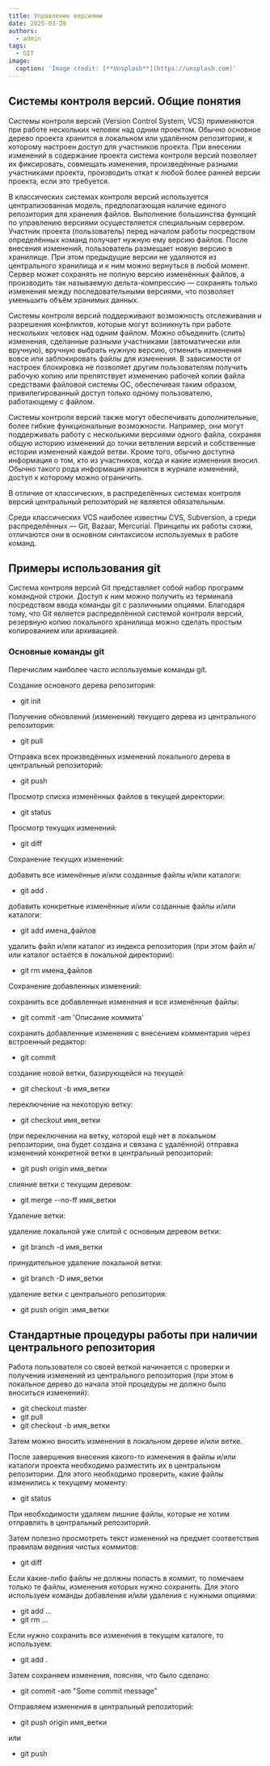 ```yaml
---
title: Управление версиями
date: 2025-03-28
authors:
  - admin
tags:
  - GIT
image:
  caption: 'Image credit: [**Unsplash**](https://unsplash.com)'
---
```


## Системы контроля версий. Общие понятия

Системы контроля версий (Version Control System, VCS) применяются при работе нескольких человек над одним проектом. Обычно основное дерево проекта хранится в локальном или удалённом репозитории, к которому настроен доступ для участников проекта. При внесении изменений в содержание проекта система контроля версий позволяет их фиксировать, совмещать изменения, произведённые разными участниками проекта, производить откат к любой более ранней версии проекта, если это требуется.

В классических системах контроля версий используется централизованная модель, предполагающая наличие единого репозитория для хранения файлов. Выполнение большинства функций по управлению версиями осуществляется специальным сервером. Участник проекта (пользователь) перед началом работы посредством определённых команд получает нужную ему версию файлов. После внесения изменений, пользователь размещает новую версию в хранилище. При этом предыдущие версии не удаляются из центрального хранилища и к ним можно вернуться в любой момент. Сервер может сохранять не полную версию изменённых файлов, а производить так называемую дельта-компрессию — сохранять только изменения между последовательными версиями, что позволяет уменьшить объём хранимых данных.

Системы контроля версий поддерживают возможность отслеживания и разрешения конфликтов, которые могут возникнуть при работе нескольких человек над одним файлом. Можно объединить (слить) изменения, сделанные разными участниками (автоматически или вручную), вручную выбрать нужную версию, отменить изменения вовсе или заблокировать файлы для изменения. В зависимости от настроек блокировка не позволяет другим пользователям получить рабочую копию или препятствует изменению рабочей копии файла средствами файловой системы ОС, обеспечивая таким образом, привилегированный доступ только одному пользователю, работающему с файлом.

Системы контроля версий также могут обеспечивать дополнительные, более гибкие функциональные возможности. Например, они могут поддерживать работу с несколькими версиями одного файла, сохраняя общую историю изменений до точки ветвления версий и собственные истории изменений каждой ветви. Кроме того, обычно доступна информация о том, кто из участников, когда и какие изменения вносил. Обычно такого рода информация хранится в журнале изменений, доступ к которому можно ограничить.

В отличие от классических, в распределённых системах контроля версий центральный репозиторий не является обязательным.

Среди классических VCS наиболее известны CVS, Subversion, а среди распределённых — Git, Bazaar, Mercurial. Принципы их работы схожи, отличаются они в основном синтаксисом используемых в работе команд.


## Примеры использования git
Система контроля версий Git представляет собой набор программ командной строки. Доступ к ним можно получить из терминала посредством ввода команды git с различными опциями.
Благодаря тому, что Git является распределённой системой контроля версий, резервную копию локального хранилища можно сделать простым копированием или архивацией.

### Основные команды git

Перечислим наиболее часто используемые команды git.

Создание основного дерева репозитория:

- git init

Получение обновлений (изменений) текущего дерева из центрального репозитория:

- git pull

Отправка всех произведённых изменений локального дерева в центральный репозиторий:

- git push

Просмотр списка изменённых файлов в текущей директории:

- git status

Просмотр текущих изменений:

- git diff

Сохранение текущих изменений:

добавить все изменённые и/или созданные файлы и/или каталоги:

- git add .

добавить конкретные изменённые и/или созданные файлы и/или каталоги:

- git add имена_файлов

удалить файл и/или каталог из индекса репозитория (при этом файл и/или каталог остаётся в локальной директории):

- git rm имена_файлов

Сохранение добавленных изменений:

сохранить все добавленные изменения и все изменённые файлы:

- git commit -am 'Описание коммита'

сохранить добавленные изменения с внесением комментария через встроенный редактор:

- git commit

создание новой ветки, базирующейся на текущей:

- git checkout -b имя_ветки

переключение на некоторую ветку:

- git checkout имя_ветки

(при переключении на ветку, которой ещё нет в локальном репозитории, она будет создана и связана с удалённой)
отправка изменений конкретной ветки в центральный репозиторий:

- git push origin имя_ветки

слияние ветки с текущим деревом:

- git merge --no-ff имя_ветки

Удаление ветки:

удаление локальной уже слитой с основным деревом ветки:

- git branch -d имя_ветки

принудительное удаление локальной ветки:

- git branch -D имя_ветки

удаление ветки с центрального репозитория:

- git push origin :имя_ветки

## Стандартные процедуры работы при наличии центрального репозитория

Работа пользователя со своей веткой начинается с проверки и получения изменений из центрального репозитория (при этом в локальное дерево до начала этой процедуры не должно было вноситься изменений):

- git checkout master
- git pull
- git checkout -b имя_ветки

Затем можно вносить изменения в локальном дереве и/или ветке.

После завершения внесения какого-то изменения в файлы и/или каталоги проекта необходимо разместить их в центральном репозитории. Для этого необходимо проверить, какие файлы изменились к текущему моменту:

- git status

При необходимости удаляем лишние файлы, которые не хотим отправлять в центральный репозиторий.

Затем полезно просмотреть текст изменений на предмет соответствия правилам ведения чистых коммитов:

- git diff

Если какие-либо файлы не должны попасть в коммит, то помечаем только те файлы, изменения которых нужно сохранить. Для этого используем команды добавления и/или удаления с нужными опциями:

- git add … 
- git rm …

Если нужно сохранить все изменения в текущем каталоге, то используем:

- git add .

Затем сохраняем изменения, поясняя, что было сделано:

- git commit -am "Some commit message"

Отправляем изменения в центральный репозиторий:

- git push origin имя_ветки

или

- git push
